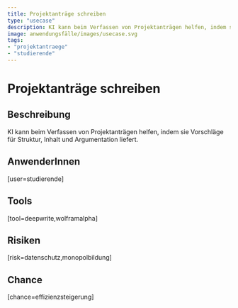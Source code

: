 ```yaml
---
title: Projektanträge schreiben
type: "usecase"
description: KI kann beim Verfassen von Projektanträgen helfen, indem sie Vorschläge für Struktur, Inhalt und Argumentation liefert.
image: anwendungsfälle/images/usecase.svg
tags:
- "projektantraege"
- "studierende"
---
```


# Projektanträge schreiben

## Beschreibung

KI kann beim Verfassen von Projektanträgen helfen, indem sie Vorschläge für Struktur, Inhalt und Argumentation liefert.

## AnwenderInnen

[user=studierende]


## Tools

[tool=deepwrite,wolframalpha]


## Risiken

[risk=datenschutz,monopolbildung]


## Chance

[chance=effizienzsteigerung]
